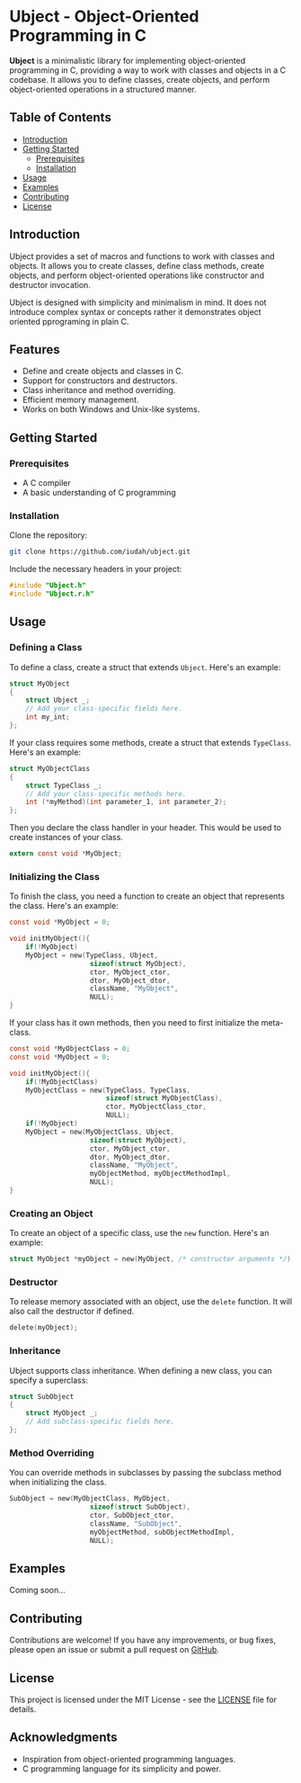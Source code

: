 # Ubject - Object-Oriented Programming in C

**Ubject** is a minimalistic library for implementing object-oriented programming in C, providing a way to work with classes and objects in a C codebase. It allows you to define classes, create objects, and perform object-oriented operations in a structured manner.

## Table of Contents

- [Introduction](#introduction)
- [Getting Started](#getting-started)
  - [Prerequisites](#prerequisites)
  - [Installation](#installation)
- [Usage](#usage)
- [Examples](#examples)
- [Contributing](#contributing)
- [License](#license)

## Introduction

Ubject provides a set of macros and functions to work with classes and objects. It allows you to create classes, define class methods, create objects, and perform object-oriented operations like constructor and destructor invocation.

Ubject is designed with simplicity and minimalism in mind. It does not introduce complex syntax or concepts rather it demonstrates object oriented pprograming in plain C.

## Features

- Define and create objects and classes in C.
- Support for constructors and destructors.
- Class inheritance and method overriding.
- Efficient memory management.
- Works on both Windows and Unix-like systems.

## Getting Started

### Prerequisites

- A C compiler
- A basic understanding of C programming

### Installation

Clone the repository:

```bash
git clone https://github.com/iudah/ubject.git
```

Include the necessary headers in your project:

```c
#include "Ubject.h"
#include "Ubject.r.h"
```

## Usage

### Defining a Class

To define a class, create a struct that extends `Ubject`. Here's an example:

```c
struct MyObject
{
    struct Ubject _;
    // Add your class-specific fields here.
    int my_int;
};
```

If your class requires some methods, create a struct that extends `TypeClass`. Here's an example:

```c
struct MyObjectClass
{
    struct TypeClass _;
    // Add your class-specific methods here.
    int (*myMethod)(int parameter_1, int parameter_2);
};
```

Then you declare the class handler in your header. This would be used to create instances of your class.

```c
extern const void *MyObject;
```

### Initializing the Class

To finish the class, you need a function to create an object that represents the class. Here's an example:

```c
const void *MyObject = 0;

void initMyObject(){
    if(!MyObject)
    MyObject = new(TypeClass, Ubject,
                    sizeof(struct MyObject),
                    ctor, MyObject_ctor,
                    dtor, MyObject_dtor,
                    className, "MyObject",
                    NULL);
}
```

If your class has it own methods, then you need to first initialize the meta-class.

```c
const void *MyObjectClass = 0;
const void *MyObject = 0;

void initMyObject(){
    if(!MyObjectClass)
    MyObjectClass = new(TypeClass, TypeClass,
                        sizeof(struct MyObjectClass),
                        ctor, MyObjectClass_ctor,
                        NULL);
    if(!MyObject)
    MyObject = new(MyObjectClass, Ubject,
                    sizeof(struct MyObject),
                    ctor, MyObject_ctor,
                    dtor, MyObject_dtor,
                    className, "MyObject",
                    myObjectMethod, myObjectMethodImpl,
                    NULL);
}
```

### Creating an Object

To create an object of a specific class, use the `new` function. Here's an example:

```c
struct MyObject *myObject = new(MyObject, /* constructor arguments */);
```

### Destructor

To release memory associated with an object, use the `delete` function. It will also call the destructor if defined.

```c
delete(myObject);
```

### Inheritance

Ubject supports class inheritance. When defining a new class, you can specify a superclass:

```c
struct SubObject
{
    struct MyObject _;
    // Add subclass-specific fields here.
};
```

### Method Overriding

You can override methods in subclasses by passing the subclass method when initializing the class.

```c
SubObject = new(MyObjectClass, MyObject,
                    sizeof(struct SubObject),
                    ctor, SubObject_ctor,
                    className, "SubObject",
                    myObjectMethod, subObjectMethodImpl,
                    NULL);
```

## Examples

Coming soon...

## Contributing

Contributions are welcome! If you have any improvements, or bug fixes, please open an issue or submit a pull request on [GitHub](https://github.com/iudah/ubject).

## License

This project is licensed under the MIT License - see the [LICENSE](LICENSE) file for details.

## Acknowledgments

- Inspiration from object-oriented programming languages.
- C programming language for its simplicity and power.
